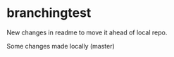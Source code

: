 branchingtest
=============

New changes in readme to move it ahead of local repo.

Some changes made locally (master)
